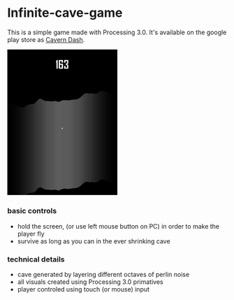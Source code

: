 # Infinite-cave-game
This is a simple game made with Processing 3.0.
It's available on the google play store as [Cavern Dash](https://play.google.com/store/apps/details?id=com.LukasKuppers.CavernDash).

<img src="images/CaveGameDemo.gif" width ="50%" height ="50%">

### basic controls
- hold the screen, (or use left mouse button on PC) in order to make the player fly
- survive as long as you can in the ever shrinking cave

### technical details
- cave generated by layering different octaves of perlin noise
- all visuals created using Processing 3.0 primatives
- player controled using touch (or mouse) input

